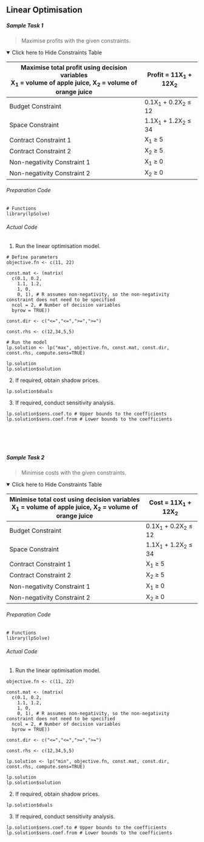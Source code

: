 ## Linear Optimisation
##### Sample Task 1
>Maximise profits with the given constraints.
<details open>
  <summary>Click here to Hide Constraints Table</summary>
  
| Maximise total profit using decision variables</br>X<sub>1</sub> = volume of apple juice, X<sub>2</sub> = volume of orange juice | Profit = 11X<sub>1</sub> + 12X<sub>2</sub> |
|---|---|
| Budget Constraint | 0.1X<sub>1</sub> + 0.2X<sub>2</sub> ≤ 12 |
| Space Constraint | 1.1X<sub>1</sub> + 1.2X<sub>2</sub> ≤ 34|
| Contract Constraint 1 | X<sub>1</sub> ≥ 5 |
| Contract Constraint 2 | X<sub>2</sub> ≥ 5 |
| Non-negativity Constraint 1 | X<sub>1</sub> ≥ 0 |
| Non-negativity Constraint 2 | X<sub>2</sub> ≥ 0 |

</details>

###### Preparation Code
```
# Functions
library(lpSolve)
```
###### Actual Code
1. Run the linear optimisation model.
```
# Define parameters
objective.fn <- c(11, 22)

const.mat <- (matrix(
  c(0.1, 0.2,
    1.1, 1.2,
    1, 0,
    0, 1), # R assumes non-negativity, so the non-negativity constraint does not need to be specified
  ncol = 2, # Number of decision variables
  byrow = TRUE))

const.dir <- c("<=","<=",">=",">=")

const.rhs <- c(12,34,5,5)

# Run the model
lp.solution <- lp("max", objective.fn, const.mat, const.dir, const.rhs, compute.sens=TRUE)

lp.solution
lp.solution$solution
```
2. If required, obtain shadow prices.
```
lp.solution$duals
```
3. If required, conduct sensitivity analysis.
```
lp.solution$sens.coef.to # Upper bounds to the coefficients
lp.solution$sens.coef.from # Lower bounds to the coefficients
```
</br></br></br>
##### Sample Task 2
>Minimise costs with the given constraints.
<details open>
  <summary>Click here to Hide Constraints Table</summary>
  
| Minimise total cost using decision variables</br>X<sub>1</sub> = volume of apple juice, X<sub>2</sub> = volume of orange juice | Cost = 11X<sub>1</sub> + 12X<sub>2</sub> |
|---|---|
| Budget Constraint | 0.1X<sub>1</sub> + 0.2X<sub>2</sub> ≤ 12 |
| Space Constraint | 1.1X<sub>1</sub> + 1.2X<sub>2</sub> ≤ 34|
| Contract Constraint 1 | X<sub>1</sub> ≥ 5 |
| Contract Constraint 2 | X<sub>2</sub> ≥ 5 |
| Non-negativity Constraint 1 | X<sub>1</sub> ≥ 0 |
| Non-negativity Constraint 2 | X<sub>2</sub> ≥ 0 |

</details>

###### Preparation Code
```
# Functions
library(lpSolve)
```
###### Actual Code
1. Run the linear optimisation model.
```
objective.fn <- c(11, 22)

const.mat <- (matrix(
  c(0.1, 0.2,
    1.1, 1.2,
    1, 0,
    0, 1), # R assumes non-negativity, so the non-negativity constraint does not need to be specified
  ncol = 2, # Number of decision variables
  byrow = TRUE))

const.dir <- c("<=","<=",">=",">=")

const.rhs <- c(12,34,5,5)

lp.solution <- lp("min", objective.fn, const.mat, const.dir, const.rhs, compute.sens=TRUE)

lp.solution
lp.solution$solution
```
2. If required, obtain shadow prices.
```
lp.solution$duals
```
3. If required, conduct sensitivity analysis.
```
lp.solution$sens.coef.to # Upper bounds to the coefficients
lp.solution$sens.coef.from # Lower bounds to the coefficients
```
